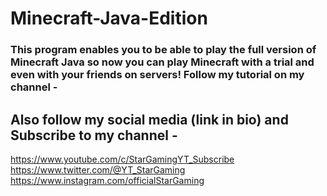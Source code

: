 # Minecraft-Java-Edition

### This program enables you to be able to play the full version of Minecraft Java so now you can play Minecraft with a trial and even with your friends on servers!  Follow my tutorial on my channel -

## Also follow my social media (link in bio) and Subscribe to my channel -
https://www.youtube.com/c/StarGamingYT_Subscribe 
https://www.twitter.com/@YT_StarGaming 
https://www.instagram.com/officialStarGaming
